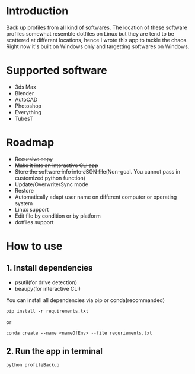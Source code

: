 # Introduction
Back up profiles from all kind of softwares. The location of these software profiles somewhat resemble dotfiles on Linux but they are tend to be scattered at different locations, hence I wrote this app to tackle the chaos. Right now it's built on Windows only and targetting softwares on Windows.
# Supported software
* 3ds Max
* Blender
* AutoCAD
* Photoshop
* Everything
* TubesT
# Roadmap
* ~~Recursive copy~~
* ~~Make it into an interactive CLI app~~
* ~~Store the software info into JSON file~~(Non-goal. You cannot pass in customized python function)
* Update/Overwrite/Sync mode
* Restore
* Automatically adapt user name on different computer or operating system
* Linux support
* Edit file by condition or by platform
* dotfiles support
# How to use
## 1. Install dependencies
* psutil(for drive detection)
* beaupy(for interactive CLI)

You can install all dependencies via pip or conda(recommanded)
```shell
pip install -r requirements.txt
```
or
```shell
conda create --name <nameOfEnv> --file requriements.txt
```
## 2. Run the app in terminal
```shell
python profileBackup
```
